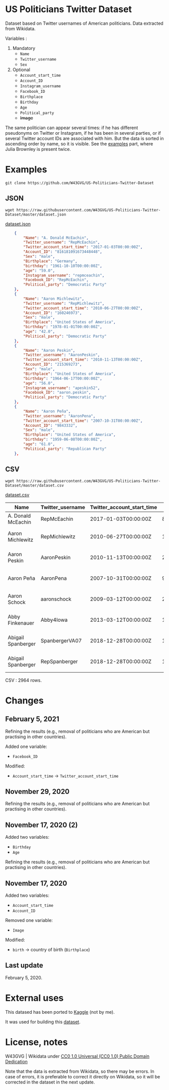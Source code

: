 # US Politicians Twitter Dataset

 Dataset based on Twitter usernames of American politicians. Data extracted from Wikidata.
 
 Variables :

 1. Mandatory
    - ```Name```
    - ```Twitter_username```
    - ```Sex```
2. Optional
    - ```Account_start_time```
    - ```Account_ID```
    - ```Instagram_username```
    - ```Facebook_ID```
    - ```Birthplace```
    - ```Birthday```
    - ```Age```
    - ```Political_party```
    - ~~Image~~

 The same politician can appear several times: if he has different pseudonyms on Twitter or Instagram, if he has been in several parties, or if several Twitter account IDs are associated with him. But the data is sorted in ascending order by name, so it is visible. See the [examples](https://github.com/W43GVG/US-Politicians-Twitter-Dataset#examples) part, where Julia Brownley is present twice.

# Examples

```
git clone https://github.com/W43GVG/US-Politicians-Twitter-Dataset
```

## JSON

```
wget https://raw.githubusercontent.com/W43GVG/US-Politicians-Twitter-Dataset/master/dataset.json
```

[dataset.json](https://github.com/W43GVG/US-Politicians-Twitter-Dataset/blob/master/dataset.json)

```json
    {
        "Name": "A. Donald McEachin",
        "Twitter_username": "RepMcEachin",
        "Twitter_account_start_time": "2017-01-03T00:00:00Z",
        "Account_ID": "816181091673448448",
        "Sex": "male",
        "Birthplace": "Germany",
        "birthday": "1961-10-10T00:00:00Z",
        "age": "59.0",
        "Instagram_username": "repmceachin",
        "Facebook_ID": "RepMcEachin",
        "Political_party": "Democratic Party"
    },
    {
        "Name": "Aaron Michlewitz",
        "Twitter_username": "RepMichlewitz",
        "Twitter_account_start_time": "2010-06-27T00:00:00Z",
        "Account_ID": "160246973",
        "Sex": "male",
        "Birthplace": "United States of America",
        "birthday": "1978-01-01T00:00:00Z",
        "age": "42.0",
        "Political_party": "Democratic Party"
    },
    {
        "Name": "Aaron Peskin",
        "Twitter_username": "AaronPeskin",
        "Twitter_account_start_time": "2010-11-13T00:00:00Z",
        "Account_ID": "215369273",
        "Sex": "male",
        "Birthplace": "United States of America",
        "birthday": "1964-06-17T00:00:00Z",
        "age": "56.0",
        "Instagram_username": "apeskin52",
        "Facebook_ID": "aaron.peskin",
        "Political_party": "Democratic Party"
    },
    {
        "Name": "Aaron Peña",
        "Twitter_username": "AaronPena",
        "Twitter_account_start_time": "2007-10-31T00:00:00Z",
        "Account_ID": "9843332",
        "Sex": "male",
        "Birthplace": "United States of America",
        "birthday": "1959-06-08T00:00:00Z",
        "age": "61.0",
        "Political_party": "Republican Party"
    },
```

## CSV

```
wget https://raw.githubusercontent.com/W43GVG/US-Politicians-Twitter-Dataset/master/dataset.csv
```

[dataset.csv](https://github.com/W43GVG/US-Politicians-Twitter-Dataset/blob/master/dataset.csv)

| Name               | Twitter_username | Twitter_account_start_time | Account_ID          | Sex    | Birthplace               | birthday             | age  | Instagram_username | Facebook_ID       | Political_party  |
|--------------------|------------------|----------------------------|---------------------|--------|--------------------------|----------------------|------|--------------------|-------------------|------------------|
| A. Donald McEachin | RepMcEachin      | 2017-01-03T00:00:00Z       | 816181091673448448  | male   | Germany                  | 1961-10-10T00:00:00Z | 59.0 | repmceachin        | RepMcEachin       | Democratic Party |
| Aaron Michlewitz   | RepMichlewitz    | 2010-06-27T00:00:00Z       | 160246973           | male   | United States of America | 1978-01-01T00:00:00Z | 42.0 |                    |                   | Democratic Party |
| Aaron Peskin       | AaronPeskin      | 2010-11-13T00:00:00Z       | 215369273           | male   | United States of America | 1964-06-17T00:00:00Z | 56.0 | apeskin52          | aaron.peskin      | Democratic Party |
| Aaron Peña         | AaronPena        | 2007-10-31T00:00:00Z       | 9843332             | male   | United States of America | 1959-06-08T00:00:00Z | 61.0 |                    |                   | Republican Party |
| Aaron Schock       | aaronschock      | 2009-03-12T00:00:00Z       | 23951197            | male   | United States of America | 1981-05-28T00:00:00Z | 39.0 | aaronschock        |                   | Republican Party |
| Abby Finkenauer    | Abby4Iowa        | 2013-03-12T00:00:00Z       | 1262017122          | female | United States of America | 1988-12-27T00:00:00Z | 31.0 | abby4iowa          | RepAbbyFinkenauer | Democratic Party |
| Abigail Spanberger | SpanbergerVA07   | 2018-12-28T00:00:00Z       | 1078771401497161728 | female | United States of America | 1978-08-01T00:00:00Z | 42.0 | repspanberger      | RepSpanberger     | Democratic Party |
| Abigail Spanberger | RepSpanberger    | 2018-12-28T00:00:00Z       | 1078771401497161728 | female | United States of America | 1978-08-01T00:00:00Z | 42.0 | repspanberger      | RepSpanberger     | Democratic Party |

 CSV : 2964 rows.

# Changes
## February 5, 2021

 Refining the results (e.g., removal of politicians who are American but practising in other countries).

 Added one variable:
 - ```Facebook_ID```

 Modified:
 - ```Account_start_time``` -> ```Twitter_account_start_time```

## November 29, 2020

 Refining the results (e.g., removal of politicians who are American but practising in other countries).

## November 17, 2020  (2)

 Added two variables:
 - ```Birthday```
 - ```Age```

 Refining the results (e.g., removal of politicians who are American but practising in other countries).

## November 17, 2020

 Added two variables:
 - ```Account_start_time```
 - ```Account_ID```

 Removed one variable:
 - ```Image```

 Modified:
 - ```birth``` -> country of birth (```Birthplace```)

## Last update

 February 5, 2020.

# External uses

This datased has been ported to [Kaggle](https://www.kaggle.com/mrmorj/us-politicians-twitter-dataset) (not by me).

It was used for building this [dataset](https://www.kaggle.com/jeevanbhoot/tweets-from-us-politicians).

# License, notes

W43GVG | Wikidata under  [CC0 1.0 Universal (CC0 1.0) Public Domain Dedication](https://creativecommons.org/publicdomain/zero/1.0/)

Note that the data is extracted from Wikidata, so there may be errors. In case of errors, it is preferable to correct it directly on Wikidata, so it will be corrected in the dataset in the next update.